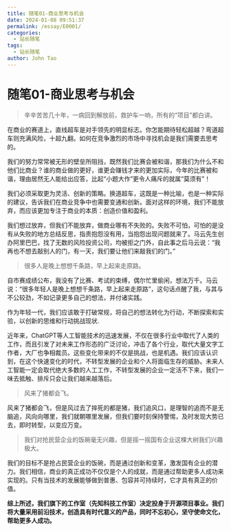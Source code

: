 ```yaml
---
title: 随笔01-商业思考与机会
date: 2024-01-08 09:51:37
permalink: /essay/E0001/
categories:
  - 站长随笔
tags:
  - 站长随笔
author: John Tao
---
```


# 随笔01-商业思考与机会

> 辛辛苦苦几十年，一病回到解放前，救护车一响，所有的“项目”都白讲。

在商业的赛道上，直线超车是对手领先的明显标志。你怎能期待轻松超越？弯道超车则充满风险，十超九翻。如何在竞争激烈的市场中寻找机会是我们需要去思考的。



我们的努力常常被无形的壁垒所阻挡，既然我们比赛会被和谐，那我们为什么不和他们比商业？谁的商业做的更好，谁更会赚钱才来的更加实际，今年的比赛被和谐，理由居然无人能给出应答，比起“小题大作”更令人痛斥的就属“莫须有”！



我们必须采取更为灵活、创新的策略。换道超车，这既是一种比喻，也是一种实际的建议，告诉我们在商业竞争中也需要变通和创新。面对这样的环境，我们不能放弃，而应该更加专注于商业的本质：创造价值和盈利。



我们想过放弃，但我们不能放弃，做商业哪有不失败的。失败不可怕，可怕的是没有从失败的地方总结反思，指责抱怨没有用，当抱怨出现问题就来了。马云先生创办阿里巴巴，找了无数的风险投资公司，均被拒之门外，自此事之后马云说：“我再也不想去敲别人的门，有一天，我们要让他们来敲我们的门。”


> 很多人是晚上想想千条路，早上起来走原路。



自市赛成绩公布，我没有了比赛、考试的束缚，偶尔忙里偷闲，想法万千。马云说：“很多年轻人是晚上想想千条路，早上起来走原路”，这句话点醒了我，与其与不公较劲，不如记录更多自己的想法，并付诸实践。

作为年轻一代，我们应该敢于打破常规，将自己的想法转化为行动，不断探索和实验，以创新的思维和行动挑战现状.

近年来，ChatGPT等人工智能技术的迅速发展，不仅在很多行业中取代了人类的工作，而且引发了对未来工作形态的广泛讨论，冲击了各个行业，取代大量文字工作者，大厂也争相裁员。这些变化带来的不仅是挑战，也是机遇。我们应该认识到，在这个快速变化的时代，不转型发展的企业和个人将面临生存的威胁。未来人工智能一定会取代绝大多数的人工工作，不转型发展的企业一定活不下来，我们一味去抵触、排斥只会让我们越来越落后。

> 风来了猪都会飞。


风来了猪都会飞，但是风过去了摔死的都是猪，我们追风口，是理智的追而不是无脑追，风向向哪里，我们就朝哪里发展，但我们要时刻保持警惕，及时发现大势已去，即时转型，以变应万变。

> 我们对抢民营企业的饭碗毫无兴趣，但是摇一摇国有企业这棵大树我们兴趣极大。

我们的目标不是抢占民营企业的饭碗，而是通过创新和变革，激发国有企业的潜力。我们相信，商业的真正成功不仅仅是个人的成就，而是通过帮助更多人成功来实现的。只有当技术的发展能够做到普惠、包容并可持续时，它才具有真正的价值。

**综上所述，我们旗下的工作室（先知科技工作室）决定投身于开源项目事业。我们将大量采用前沿技术，创造具有时代意义的产品，同时不忘初心，坚守使命文化，帮助更多人成功。**

